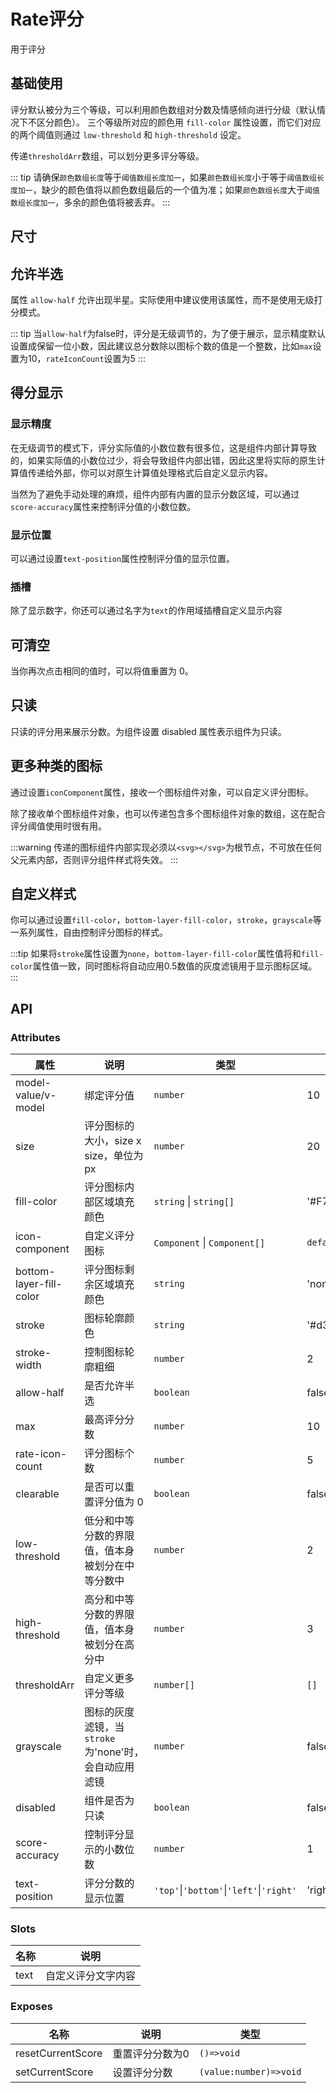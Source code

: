 # Rate评分

用于评分

## 基础使用

评分默认被分为三个等级，可以利用颜色数组对分数及情感倾向进行分级（默认情况下不区分颜色）。 三个等级所对应的颜色用 `fill-color` 属性设置，而它们对应的两个阈值则通过 `low-threshold` 和 `high-threshold` 设定。

传递`thresholdArr`数组，可以划分更多评分等级。

<demo src="../../examples/rate/basic.vue"></demo>

::: tip
请确保`颜色数组长度`等于`阈值数组长度加一`，如果`颜色数组长度`小于等于`阈值数组长度加一`，缺少的颜色值将以颜色数组最后的一个值为准；如果`颜色数组长度`大于`阈值数组长度加一`，多余的颜色值将被丢弃。
:::

## 尺寸

<demo src="../../examples/rate/size.vue"></demo>

## 允许半选

属性 `allow-half` 允许出现半星。实际使用中建议使用该属性，而不是使用无级打分模式。

<demo src="../../examples/rate/half.vue"></demo>

::: tip
当`allow-half`为false时，评分是无级调节的，为了便于展示，显示精度默认设置成保留一位小数，因此建议总分数除以图标个数的值是一个整数，比如`max`设置为10，`rateIconCount`设置为5
:::

## 得分显示

### 显示精度

在无级调节的模式下，评分实际值的小数位数有很多位，这是组件内部计算导致的，如果实际值的小数位过少，将会导致组件内部出错，因此这里将实际的原生计算值传递给外部，你可以对原生计算值处理格式后自定义显示内容。

当然为了避免手动处理的麻烦，组件内部有内置的显示分数区域，可以通过`score-accuracy`属性来控制评分值的小数位数。

<demo src="../../examples/rate/accuracy.vue"></demo>

### 显示位置

可以通过设置`text-position`属性控制评分值的显示位置。

<demo src="../../examples/rate/position.vue"></demo>

### 插槽

除了显示数字，你还可以通过名字为`text`的作用域插槽自定义显示内容
<demo src="../../examples/rate/text.vue"></demo>

## 可清空

当你再次点击相同的值时，可以将值重置为 0。
<demo src="../../examples/rate/clearable.vue"></demo>

## 只读

只读的评分用来展示分数。为组件设置 disabled 属性表示组件为只读。
<demo src="../../examples/rate/ReadOnly.vue"></demo>

## 更多种类的图标

通过设置`iconComponent`属性，接收一个图标组件对象，可以自定义评分图标。

<demo src="../../examples/rate/MoreIcons.vue"></demo>

除了接收单个图标组件对象，也可以传递包含多个图标组件对象的数组，这在配合评分阈值使用时很有用。
<demo src="../../examples/rate/iconsArr.vue"></demo>

:::warning
传递的图标组件内部实现必须以`<svg></svg>`为根节点，不可放在任何父元素内部，否则评分组件样式将失效。
:::

## 自定义样式

你可以通过设置`fill-color`，`bottom-layer-fill-color`，`stroke`，`grayscale`等一系列属性，自由控制评分图标的样式。
<demo src="../../examples/rate/customizedStyle.vue"></demo>

:::tip
如果将`stroke`属性设置为`none`，`bottom-layer-fill-color`属性值将和`fill-color`属性值一致，同时图标将自动应用0.5数值的灰度滤镜用于显示图标区域。
:::
<demo src="../../examples/rate/contourless.vue"></demo>

## API

### Attributes

| 属性     | 说明               | 类型                             | 默认值  |
| -------- | ------------------ | -------------------------------- | ------- |
| model-value/v-model | 绑定评分值  | `number` | 10 |
| size | 评分图标的大小，size x size，单位为px | `number` | 20 |
| fill-color | 评分图标内部区域填充颜色 | `string` \| `string[]` | '#F7BA2A'  |
| icon-component | 自定义评分图标 | `Component` \| `Component[]`   | `defaultRateIcon`   |
| bottom-layer-fill-color | 评分图标剩余区域填充颜色 | `string` | 'none'  |
| stroke | 图标轮廓颜色 | `string` | '#d3d6db' |
| stroke-width | 控制图标轮廓粗细 | `number` | 2 |
| allow-half | 是否允许半选 | `boolean` | false |
| max | 最高评分分数 | `number` | 10 |
| rate-icon-count | 评分图标个数 | `number` | 5 |
| clearable | 是否可以重置评分值为 0 | `boolean` | false |
| low-threshold | 低分和中等分数的界限值，值本身被划分在中等分数中 | `number` | 2 |
| high-threshold | 高分和中等分数的界限值，值本身被划分在高分中 | `number` | 3 |
| thresholdArr | 自定义更多评分等级 | `number[]` | `[]` |
| grayscale | 图标的灰度滤镜，当`stroke`为'none'时，会自动应用滤镜 | `number` | false |
| disabled | 组件是否为只读 | `boolean` | false |
| score-accuracy | 控制评分显示的小数位数 | `number` | 1 |
| text-position | 评分分数的显示位置 | `'top'`\|`'bottom'`\|`'left'`\|`'right'` | 'right' |

### Slots

| 名称     | 说明               |
| -------- | ------------------ |
| text | 自定义评分文字内容   |

### Exposes

| 名称     | 说明   | 类型 |
| -------- | ------------------ |--------- |
| resetCurrentScore | 重置评分分数为0 | `()=>void` |
| setCurrentScore | 设置评分分数 | `(value:number)=>void` |
